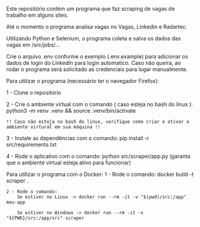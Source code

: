 Este repositório contém um programa que faz scraping de vagas de trabalho em alguns sites.

Até o momento o programa analisa vagas no Vagas, Linkedin e Radartec.

Utilizando Python e Selenium, o programa coleta e salva os dados das vagas em /src/jobs/...

Crie o arquivo .env conforme o exemplo (.env.example) para adicionar os dados de login do LinkedIn para login automatico. Caso não queira, ao rodar o programa será solicitado as credenciais para logar manualmente.

Para utilizar o programa (necessário ter o navegador Firefox):

1 - Clone o repositório

2 - Crie o ambiente virtual com o comando  ( caso esteja no bash do linux ):
    python3 -m venv .venv && source .venv/bin/activate

    !! Caso não esteja no bash do linux, verifique como criar e ativar o ambiente virtural em sua máquina !!

3 - Instale as dependências com o comando:
    pip install -r src/requirements.txt

4 - Rode o aplicativo com o comando:
    python src/scraper/app.py (garanta que o ambiente virtual esteja ativo para funcionar)


Para utilizar o programa com o Docker:
    1 - Rode o comando: docker build -t scraper .

    2 - Rode o comando: 
        Se estiver no Linux -> docker run --rm -it -v "$(pwd)/src:/app" meu-app
       
        Se estiver no Windows -> docker run --rm -it -v "${PWD}/src:/app/src" scraper

